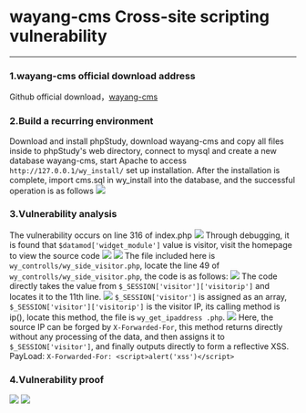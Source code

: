 
# wayang-cms Cross-site scripting vulnerability
---
### 1.wayang-cms official download address
Github official download，[wayang-cms](https://github.com/ketutd/wayang-cms)
### 2.Build a recurring environment
Download and install phpStudy, download wayang-cms and copy all files inside to phpStudy's web directory, connect to mysql and create a new database wayang-cms, start Apache to access `http://127.0.0.1/wy_install/` set up installation. After the installation is complete, import cms.sql in wy_install into the database, and the successful operation is as follows
![](https://lowliness9.github.io/post-images/1605356351107.png)
### 3.Vulnerability analysis
The vulnerability occurs on line 316 of index.php
![](https://lowliness9.github.io/post-images/1605325310667.png)
Through debugging, it is found that `$datamod['widget_module']` value is visitor, visit the homepage to view the source code
![](https://lowliness9.github.io/post-images/1605325452724.png)
![](https://lowliness9.github.io/post-images/1605325415653.png)
The file included here is `wy_controlls/wy_side_visitor.php`, locate the line 49 of `wy_controlls/wy_side_visitor.php`, the code is as follows:
![](https://lowliness9.github.io/post-images/1605325530824.png)
The code directly takes the value from `$_SESSION['visitor']['visitorip']` and locates it to the 11th line.
![](https://lowliness9.github.io/post-images/1605325637644.png)
`$_SESSION['visitor']` is assigned as an array, `$_SESSION['visitor']['visitorip']` is the visitor IP, its calling method is ip(), locate this method, the file is `wy_get_ipaddress .php`.
![](https://lowliness9.github.io/post-images/1605325786777.png)
Here, the source IP can be forged by `X-Forwarded-For`, this method returns directly without any processing of the data, and then assigns it to `$_SESSION['visitor']`, and finally outputs directly to form a reflective XSS.
PayLoad: `X-Forwarded-For: <script>alert('xss')</script>`
### 4.Vulnerability proof
![](https://lowliness9.github.io/post-images/1605325944155.png)
![](https://lowliness9.github.io/post-images/1605325868585.png)
